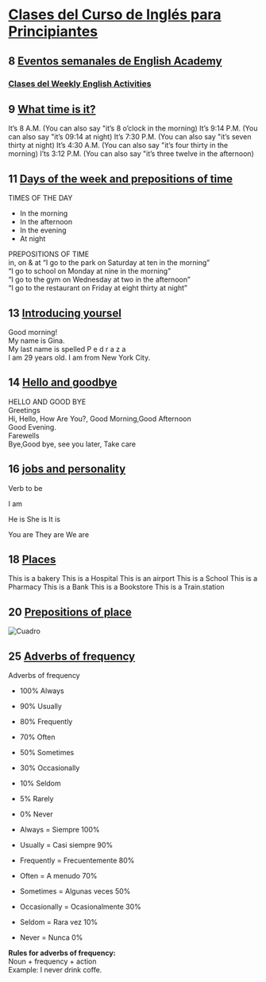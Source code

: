 # [Clases del Curso de Inglés para Principiantes](https://platzi.com/clases/ingles-principiantes/)

## 8 [Eventos semanales de English Academy](https://platzi.com/clases/1945-ingles-principiantes/41229-evento-semanales-de-english-academy/)

### [Clases del Weekly English Activities](https://platzi.com/clases/english-activities/)

## 9 [What time is it?](https://platzi.com/clases/1945-ingles-principiantes/29597-what-time-is-it/)

It’s 8 A.M. (You can also say "it’s 8 o’clock in the morning)
It’s 9:14 P.M. (You can also say "it’s 09:14 at night)
It’s 7:30 P.M. (You can also say "it’s seven thirty at night)
It’s 4:30 A.M. (You can also say "it’s four thirty in the morning)
I’ts 3:12 P.M. (You can also say "it’s three twelve in the afternoon)

## 11 [Days of the week and prepositions of time](https://platzi.com/clases/1945-ingles-principiantes/29598-days-of-the-week-and-prepositions-of-time/)

TIMES OF THE DAY
- In the morning
- In the afternoon
- In the evening
- At night

PREPOSITIONS OF TIME  
in, on & at
“I go to the park on Saturday at ten in the morning”  
“I go to school on Monday at nine in the morning”  
“I go to the gym on Wednesday at two in the afternoon”  
“I go to the restaurant on Friday at eight thirty at night”  

## 13 [Introducing yoursel](https://platzi.com/clases/1945-ingles-principiantes/29600-introducing-yourself/)

Good morning!  
My name is Gina.  
My last name is spelled P e d r a z a  
I am 29 years old. I am from New York City.  

## 14 [Hello and goodbye](https://platzi.com/clases/1945-ingles-principiantes/29675-hello-and-goodbye/)

HELLO AND GOOD BYE  
Greetings  
Hi, Hello, How Are You?, Good Morning,Good Afternoon  
Good Evening.  
Farewells  
Bye,Good bye, see you later, Take care  

## 16 [jobs and personality](https://platzi.com/clases/1945-ingles-principiantes/30294-practice-jobs-and-personality/)

Verb to be

I am

He is
She is
It is

You are
They are
We are

## 18 [Places](https://platzi.com/clases/1945-ingles-principiantes/29602-places/)

This is a bakery
This is a Hospital
This is an airport
This is a School
This is a Pharmacy
This is a Bank
This is a Bookstore
This is a Train.station

## 20 [Prepositions of place](https://platzi.com/clases/1945-ingles-principiantes/29603-prepositions-of-place/)

![Cuadro](https://static.platzi.com/media/user_upload/preposition_of_place-ead5a5bd-5e1d-4c7c-8a16-f41ddb00fad5.jpg)

## 25 [Adverbs of frequency](https://platzi.com/clases/1945-ingles-principiantes/29606-adverbs-of-frequency/)

Adverbs of frequency
- 100% Always
- 90% Usually
- 80% Frequently
- 70% Often
- 50% Sometimes
- 30% Occasionally
- 10% Seldom
- 5% Rarely
- 0% Never

- Always = Siempre 100%
- Usually = Casi siempre 90%
- Frequently = Frecuentemente 80%
- Often = A menudo 70%
- Sometimes = Algunas veces 50%
- Occasionally = Ocasionalmente 30%
- Seldom = Rara vez 10%
- Never = Nunca 0%

**Rules for adverbs of frequency:**  
Noun + frequency + action  
Example: I never drink coffe.

